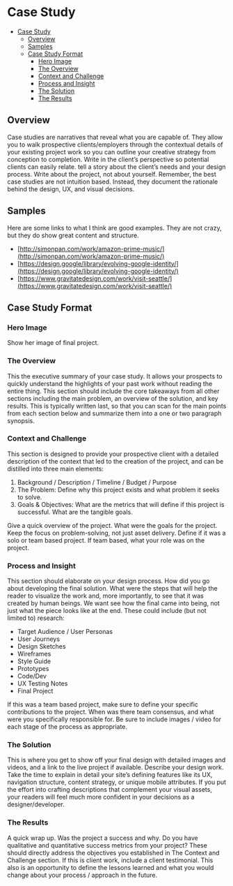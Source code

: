 # Case Study

- [Case Study](#case-study)
  - [Overview](#overview)
  - [Samples](#samples)
  - [Case Study Format](#case-study-format)
    - [Hero Image](#hero-image)
    - [The Overview](#the-overview)
    - [Context and Challenge](#context-and-challenge)
    - [Process and Insight](#process-and-insight)
    - [The Solution](#the-solution)
    - [The Results](#the-results)

## Overview

Case studies are narratives that reveal what you are capable of. They allow you to walk prospective clients/employers through the contextual details of your existing project work so you can outline your creative strategy from conception to completion. Write in the client’s perspective so potential clients can easily relate. tell a story about the client’s needs and your design process. Write about the project, not about yourself. Remember, the best case studies are not intuition based. Instead, they document the rationale behind the design, UX, and visual decisions.

## Samples

Here are some links to what I think are good examples. They are not crazy, but they do show great content and structure.

- [http://simonpan.com/work/amazon-prime-music/](http://simonpan.com/work/amazon-prime-music/)
- [https://design.google/library/evolving-google-identity/](https://design.google/library/evolving-google-identity/)
- [https://www.gravitatedesign.com/work/visit-seattle/](https://www.gravitatedesign.com/work/visit-seattle/)

## Case Study Format

### Hero Image

Show her image of final project.

### The Overview

This the executive summary of your case study. It allows your prospects to quickly understand the highlights of your past work without reading the entire thing. This section should include the core takeaways from all other sections including the main problem, an overview of the solution, and key results. This is typically written last, so that you can scan for the main points from each section below and summarize them into a one or two paragraph synopsis.

### Context and Challenge

This section is designed to provide your prospective client with a detailed description of the context that led to the creation of the project, and can be distilled into three main elements:

1. Background / Description / Timeline / Budget / Purpose
1. The Problem: Define why this project exists and what problem it seeks to solve.
1. Goals & Objectives: What are the metrics that will define if this project is successful. What are the tangible goals.

Give a quick overview of the project. What were the goals for the project. Keep the focus on problem-solving, not just asset delivery. Define if it was a solo or team based project. If team based, what your role was on the project.

### Process and Insight

This section should elaborate on your design process. How did you go about developing the final solution. What were the steps that will help the reader to visualize the work and, more importantly, to see that it was created by human beings. We want see how the final came into being, not just what the piece looks like at the end. These could include (but not limited to) research:

- Target Audience / User Personas
- User Journeys
- Design Sketches
- Wireframes
- Style Guide
- Prototypes
- Code/Dev
- UX Testing Notes
- Final Project

If this was a team based project, make sure to define your specific contributions to the project. When was there team consensus, and what were you specifically responsible for. Be sure to include images / video for each stage of the process as appropriate.

### The Solution

This is where you get to show off your final design with detailed images and videos, and a link to the live project if available. Describe your design work. Take the time to explain in detail your site’s defining features like its UX, navigation structure, content strategy, or unique mobile attributes. If you put the effort into crafting descriptions that complement your visual assets, your readers will feel much more confident in your decisions as a designer/developer.

### The Results

A quick wrap up. Was the project a success and why. Do you have qualitative and quantitative success metrics from your project? These should directly address the objectives you established in The Context and Challenge section. If this is client work, include a client testimonial. This also is an opportunity to define the lessons learned and what you would change about your process / approach in the future.